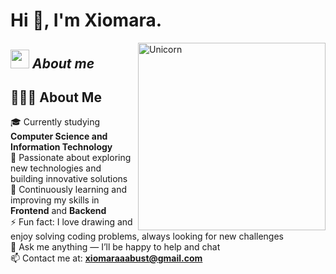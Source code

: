 # Hi 👋,  I'm Xiomara. 

<img align="right" width=300px alt="Unicorn" src="https://c.tenor.com/GN73MKBawZYAAAAi/busy-cute.gif" />

## <img src="https://media.giphy.com/media/ObNTw8Uzwy6KQ/giphy.gif" width="30px">&nbsp;***About me***

## 👨🏻‍💻 About Me  

🎓 Currently studying **Computer Science and Information Technology**  
🚀 Passionate about exploring new technologies and building innovative solutions  
🌱 Continuously learning and improving my skills in **Frontend** and **Backend**  
⚡ Fun fact: I love drawing and enjoy solving coding problems, always looking for new challenges  
💬 Ask me anything — I’ll be happy to help and chat  
📫 Contact me at: **xiomaraaabust@gmail.com**  
